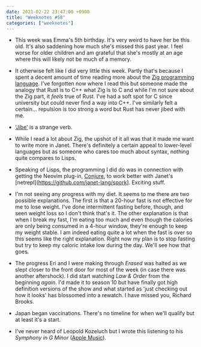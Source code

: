 ```yaml
---
date: 2021-02-22 23:47:00 +0900
title: "Weeknotes #58"
categories: ["weeknotes"]
---
```


- This week was Emma's 5th birthday. It's very weird to have her be this old. It's also saddening how much she's missed this past year. I feel worse for older children and am grateful that she's mostly at an age where this will likely not be much of a memory.

- It otherwise felt like I did very little this week. Partly that's because I spent a decent amount of time reading more about the [Zig programming language](https://ziglang.org/). I've forgotten now where I read this but someone made the analogy that Rust is to C++ what Zig is to C and while I'm not sure about the Zig part, it _feels_ true of Rust. I've had a soft spot for C since university but could never find a way into C++. I've similarly felt a certain… repulsion is too strong a word but Rust has never jibed with me.

- ['Jibe'](https://en.wiktionary.org/wiki/jibe) is a strange verb.

- While I read a lot about Zig, the upshot of it all was that it made me want to write more in Janet. There's definitely a certain appeal to lower-level languages but as someone who cares too much about syntax, nothing quite compares to Lisps.

- Speaking of Lisps, the programming I did do was in connection with getting the Neovim plug-in, [Conjure](https://conjure.fun), to work better with Janet's [netrepl](https://github.com/janet-lang/spork]. Exciting stuff.

- I'm not seeing any progress with my diet. It seems to me there are two possible explanations. The first is that a 20-hour fast is not effective for me to lose weight. I've done intermittent fasting before, though, and seen weight loss so I don't think that's it. The other explanation is that when I break my fast, I'm eating too much and even though the calories are only being consumed in a 4-hour window, they're enough to keep my weight stable. I am indeed eating quite a lot when the fast is over so this seems like the right explanation. Right now my plan is to stop fasting but try to keep my caloric intake low during the day. We'll see how that goes.

- The progress Eri and I were making through _Erased_ was halted as we slept closer to the front door for most of the week (in case there was another aftershock). I did start watching _Law & Order_ from the beginning _again_. I'd made it to season 10 but have finally got high definition versions of the show and what started as 'just checking out how it looks' has blossomed into a rewatch. I have missed you, Richard Brooks.
 
- Japan began vaccinations. There's no timeline for when we'll qualify but at least it's a start.

- I've never heard of Leopold Kozeluch but I wrote this listening to his _Symphony in G Minor_ ([Apple Music](https://music.apple.com/us/album/symphony-in-g-minor-op-22-no-3-posk-i-5-i-allegro/1545302200?i=1545302217)).
